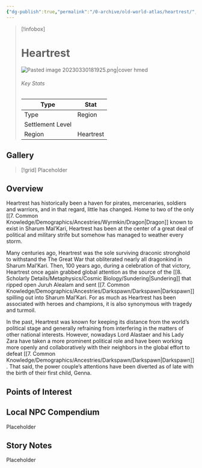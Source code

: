 ```yaml
---
{"dg-publish":true,"permalink":"/0-archive/old-world-atlas/heartrest/","noteIcon":""}
---
```



> [!infobox]
> # Heartrest
>![Pasted image 20230330181925.png|cover hmed](/img/user/x.%20Assets/Attachments/Pasted%20image%2020230330181925.png)
> ###### Key Stats
> Type |  Stat |
> ---|---|
> Type | Region |
> Settlement Level |  |
> Region | Heartrest |

## Gallery

>[!grid]
>Placeholder

## Overview
Heartrest has historically been a haven for pirates, mercenaries, soldiers and warriors, and in that regard, little has changed. Home to two of the only [[7. Common Knowledge/Demographics/Ancestries/Wyrmkin/Dragon\|Dragon]] known to exist in Sharum Mal’Kari, Heartrest has been at the center of a great deal of political and military strife but somehow has managed to weather every storm.

Many centuries ago, Heartrest was the sole surviving draconic stronghold to withstand the The Great War that obliterated nearly all dragonkind in Sharum Mal’Kari. Then, 100 years ago, during a celebration of that victory, Heartrest once again grabbed global attention as the source of the [[8. Scholarly Details/Metaphysics/Cosmic Biology/Sundering\|Sundering]] that ripped open Juruh Alealam and sent [[7. Common Knowledge/Demographics/Ancestries/Darkspawn/Darkspawn\|Darkspawn]] spilling out into Sharum Mal’Kari. For as much as Heartrest has been associated with heroes and champions, it is also synonymous with tragedy and turmoil.

In the past, Heartrest was known for keeping its distance from the world’s political stage and generally refraining from interfering in the matters of other national interests. However, nowadays Lord Alastaer and his Lady Zara have taken a more prominent political role and have been working more openly and collaboratively with their neighbors in the global effort to defeat [[7. Common Knowledge/Demographics/Ancestries/Darkspawn/Darkspawn\|Darkspawn]]. That said, the power couple’s attentions have been diverted as of late with the birth of their first child, Genna.

## Points of Interest


## Local NPC Compendium
Placeholder 

## Story Notes
Placeholder